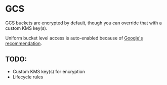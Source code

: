 # GCS

GCS buckets are encrypted by default, though you can override that with a custom KMS key(s).

Uniform bucket level access is auto-enabled because of [Google's recommendation](https://cloud.google.com/storage/docs/uniform-bucket-level-access).

## TODO:
* Custom KMS key(s) for encryption
* Lifecycle rules
